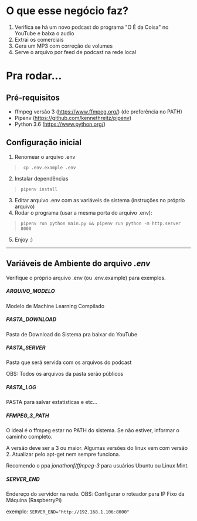 # O que esse negócio faz?
1. Verifica se há um novo podcast do programa "O É da Coisa" no YouTube e baixa o audio
2. Extrai os comerciais
3. Gera um MP3 com correção de volumes
4. Serve o arquivo por feed de podcast na rede local

# Pra rodar...
## Pré-requisitos
- ffmpeg versão 3 (https://www.ffmpeg.org/) (de preferência no PATH)
- Pipenv (https://github.com/kennethreitz/pipenv)
- Python 3.6 (https://www.python.org/)

## Configuração inicial
1. Renomear o arquivo .env 
>``` cp .env.example .env```
2. Instalar dependências
>```pipenv install```
3. Editar arquivo .env com as variáveis de sistema (instruções no próprio arquivo)
4. Rodar o programa (usar a mesma porta do arquivo .env):
>```pipenv run python main.py && pipenv run python -m http.server 8000```
5. Enjoy :)

***

## Variáveis de Ambiente do arquivo _.env_
Verifique o próprio arquivo .env (ou .env.example) para exemplos.


##### ARQUIVO_MODELO
Modelo de Machine Learning Compilado


##### PASTA_DOWNLOAD
Pasta de Download do Sistema pra baixar do YouTube


##### PASTA_SERVER
Pasta que será servida com os arquivos do podcast

OBS: Todos os arquivos da pasta serão públicos


##### PASTA_LOG
PASTA para salvar estatisticas e etc...


##### FFMPEG_3_PATH
O ideal é o ffmpeg estar no PATH do sistema. Se não estiver, informar o caminho completo.

A versão deve ser a 3 ou maior. Algumas versões do linux vem com versão 2. Atualizar pelo apt-get nem sempre funciona.

Recomendo o ppa *jonathonf/ffmpeg-3* para usuários Ubuntu ou Linux Mint.

##### SERVER_END
Endereço do servidor na rede. OBS: Configurar o roteador para IP Fixo da Máquina (RaspberryPi)

exemplo: `SERVER_END="http://192.168.1.106:8000"`

